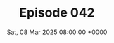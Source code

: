 ---
title: Episode 042
date: Sat, 08 Mar 2025 08:00:00 +0000
eptype: full
episode_number: 42

# provide these
alm_description: 

# find these
show_source: Ezra Klein Show
original_title: The Government Knows AGI is Coming 
original_subtitle: ""
original_description: "Artificial general intelligence — an A.I. system that can beat humans at almost any cognitive task — is arriving in just a couple of years. That’s what people tell me — people who work in A.I. labs, researchers who follow their work, former White House officials. A lot of these people have been calling me over the last couple of months trying to convey the urgency. This is coming during President Trump’s term, they tell me. We’re not ready.One of the people who reached out to me was Ben Buchanan, the top adviser on A.I. in the Biden White House. And I thought it would be interesting to have him on the show for a couple reasons: He’s not connected to an A.I. lab, and he was at the nerve center of policymaking on A.I. for years. So what does he see coming? What keeps him up at night? And what does he think the Trump administration needs to do to get ready for the AGI — or something like AGI — he believes is right on the horizon?"
podcast_url: "https://dts.podtrac.com/redirect.mp3/pdst.fm/e/pfx.vpixl.com/6qj4J/nyt.simplecastaudio.com/3026b665-46df-4d18-98e9-d1ce16bbb1df/episodes/bb1311bb-cbed-4bfd-90b0-b27b3d11b0a9/audio/128/default.mp3?aid=rss_feed&amp;awCollectionId=3026b665-46df-4d18-98e9-d1ce16bbb1df&amp;awEpisodeId=bb1311bb-cbed-4bfd-90b0-b27b3d11b0a9&amp;feed=kEKXbjuJ"
audio_type: "audio/mpeg"
duration: 01:06:23
---